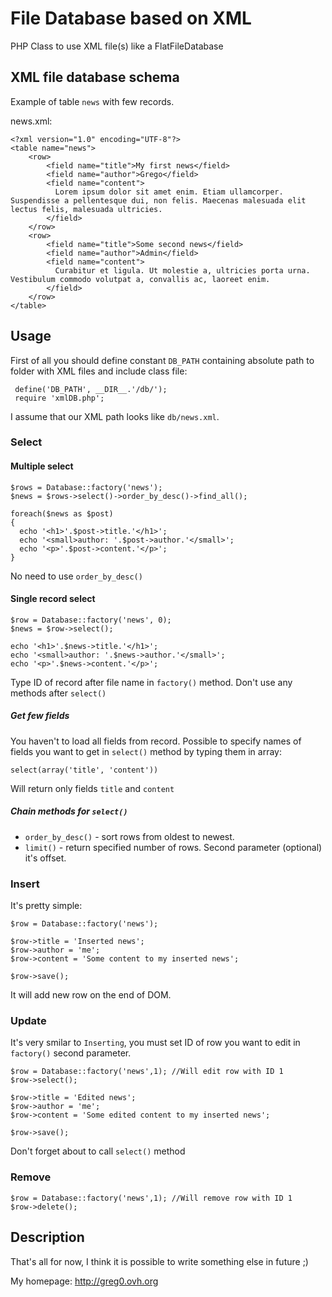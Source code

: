 File Database based on XML 
=============

PHP Class to use XML file(s) like a FlatFileDatabase


XML file database schema
-------

Example of table `news` with few records.

news.xml:

    <?xml version="1.0" encoding="UTF-8"?>
    <table name="news">
        <row>
            <field name="title">My first news</field>
            <field name="author">Grego</field>
            <field name="content">
              Lorem ipsum dolor sit amet enim. Etiam ullamcorper. Suspendisse a pellentesque dui, non felis. Maecenas malesuada elit lectus felis, malesuada ultricies. 
            </field>
        </row>
        <row>
            <field name="title">Some second news</field>
            <field name="author">Admin</field>
            <field name="content">
              Curabitur et ligula. Ut molestie a, ultricies porta urna. Vestibulum commodo volutpat a, convallis ac, laoreet enim.
            </field>
        </row>
    </table>


Usage
------

First of all you should define constant `DB_PATH` containing absolute path to folder with XML files and include class file:

     define('DB_PATH', __DIR__.'/db/');
     require 'xmlDB.php';

I assume that our XML path looks like `db/news.xml`.

### Select

#### Multiple select

    $rows = Database::factory('news');
    $news = $rows->select()->order_by_desc()->find_all();
    
    foreach($news as $post)
    {
      echo '<h1>'.$post->title.'</h1>';
      echo '<small>author: '.$post->author.'</small>';
      echo '<p>'.$post->content.'</p>';
    }
No need to use `order_by_desc()`

#### Single record select

    $row = Database::factory('news', 0);
    $news = $row->select();

    echo '<h1>'.$news->title.'</h1>';
    echo '<small>author: '.$news->author.'</small>';
    echo '<p>'.$news->content.'</p>';
Type ID of record after file name in `factory()` method.
Don't use any methods after `select()`

##### Get few fields

You haven't to load all fields from record. Possible to specify names of fields you want to get in `select()` method by typing them in array:

    select(array('title', 'content'))
Will return only fields `title` and `content`

##### Chain methods for `select()`

- `order_by_desc()` - sort rows from oldest to newest.
- `limit()` - return specified number of rows. Second parameter (optional) it's offset.

### Insert

It's pretty simple:

    $row = Database::factory('news');
    
    $row->title = 'Inserted news';
    $row->author = 'me';
    $row->content = 'Some content to my inserted news';

    $row->save();
It will add new row on the end of DOM.

### Update

It's very smilar to `Inserting`, you must set ID of row you want to edit in `factory()` second parameter.

    $row = Database::factory('news',1); //Will edit row with ID 1
    $row->select();

    $row->title = 'Edited news';
    $row->author = 'me';
    $row->content = 'Some edited content to my inserted news';

    $row->save();
Don't forget about to call `select()` method

### Remove

    $row = Database::factory('news',1); //Will remove row with ID 1
    $row->delete();


Description
------

That's all for now, I think it is possible to write something else in future ;)

My homepage: <http://greg0.ovh.org>

